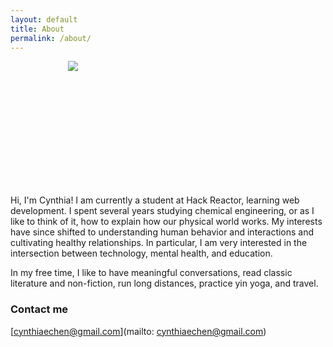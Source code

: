 ```yaml
---
layout: default
title: About
permalink: /about/
---
```


<div style="text-align:center; width: 200px; height: 200px;"><img src="https://avatars3.githubusercontent.com/u/7698051?v=3&s=460" /></div>

Hi, I'm Cynthia! I am currently a student at Hack Reactor, learning web development. I spent several years studying chemical engineering, or as I like to think of it, how to explain how our physical world works. My interests have since shifted to understanding human behavior and interactions and cultivating healthy relationships. In particular, I am very interested in the intersection between technology, mental health, and education.

In my free time, I like to have meaningful conversations, read classic literature and non-fiction, run long distances, practice yin yoga, and travel.

### Contact me

[cynthiaechen@gmail.com](mailto: cynthiaechen@gmail.com)

